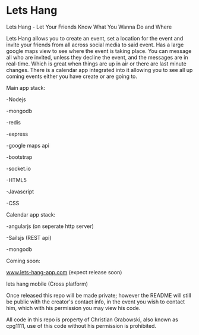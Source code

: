 Lets Hang
=========

Lets Hang - Let Your Friends Know What You Wanna Do and Where

  Lets Hang allows you to create an event, set a location for the event and invite your friends from all across social media to said event.  Has a large google maps view to see where the event is taking place.  You can message all who are invited, unless they decline the event, and the messages are in real-time. Which is great when things are up in air or there are last minute changes. There is a calendar app integrated into it allowing you to see all up coming events either you have create or are going to.

Main app stack:

-Nodejs

-mongodb

-redis

-express

-google maps api

-bootstrap

-socket.io

-HTML5

-Javascript

-CSS

Calendar app stack:

-angularjs (on seperate http server)

-Sailsjs (REST api)

-mongodb

Coming soon:

www.lets-hang-app.com (expect release soon)

lets hang mobile (Cross platform)

Once released this repo will be made private; however the README will still be public with the creator's contact info, in the event you wish to contact him, which with his permission you may view his code.

All code in this repo is property of Christian Grabowski, also known as cpg1111, use of this code without his permission is prohibited.
